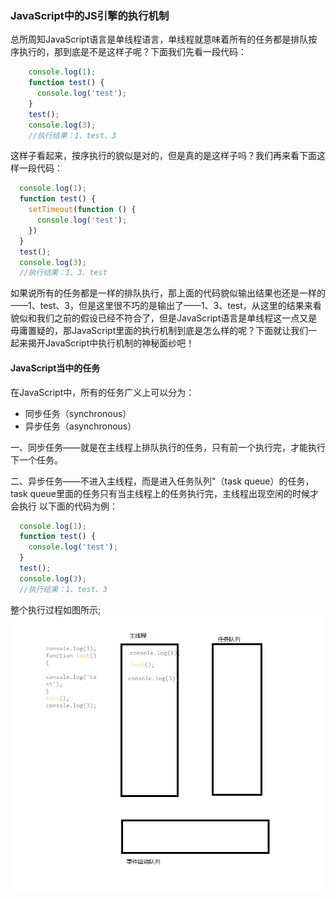 ### JavaScript中的JS引擎的执行机制

  总所周知JavaScript语言是单线程语言，单线程就意味着所有的任务都是排队按序执行的，那到底是不是这样子呢？下面我们先看一段代码：
  ```javascript
      console.log(1);
      function test() {
        console.log('test');
      }
      test();
      console.log(3);
      //执行结果：1、test、3
  ```
  这样子看起来，按序执行的貌似是对的，但是真的是这样子吗？我们再来看下面这样一段代码：
  ```javascript
    console.log(1);
    function test() {
      setTimeout(function () {
        console.log('test');
      })
    }
    test();
    console.log(3);
    //执行结果：1、3、test

```
如果说所有的任务都是一样的排队执行，那上面的代码貌似输出结果也还是一样的——1、test、3，但是这里很不巧的是输出了——1、3、test，从这里的结果来看貌似和我们之前的假设已经不符合了，但是JavaScript语言是单线程这一点又是毋庸置疑的，那JavaScript里面的执行机制到底是怎么样的呢？下面就让我们一起来揭开JavaScript中执行机制的神秘面纱吧！
  
#### JavaScript当中的任务
  在JavaScript中，所有的任务广义上可以分为：
   * 同步任务（synchronous）
   * 异步任务（asynchronous）
   
   一、同步任务——就是在主线程上排队执行的任务，只有前一个执行完，才能执行下一个任务。
   
   二、异步任务——不进入主线程，而是进入任务队列"（task queue）的任务，task queue里面的任务只有当主线程上的任务执行完，主线程出现空闲的时候才会执行
   以下面的代码为例：
   ```javascript
     console.log(1);
     function test() {
       console.log('test');
     }
     test();
     console.log(3);
     //执行结果：1、test、3
```
   整个执行过程如图所示;
   ![image](./1.png)
   
   